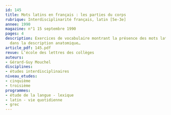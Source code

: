 ```yaml
---
id: 145
title: Mots latins en français : les parties du corps
rubrique: Interdisciplinarité français, latin [5e-3e]
annee: 1990
magazine: n°1 15 septembre 1990
pages: 4
description: Exercices de vocabulaire montrant la présence des mots latins et grecs
  dans la description anatomique…
article_pdf: 145.pdf
revue: L’école des lettres des collèges
auteurs:
- Gérard-Guy Mouchel
disciplines:
- études interdisciplinaires
niveau_etudes:
- cinquième
- troisième
programmes:
- étude de la langue - lexique
- latin - vie quotidienne
- grec
---
```

